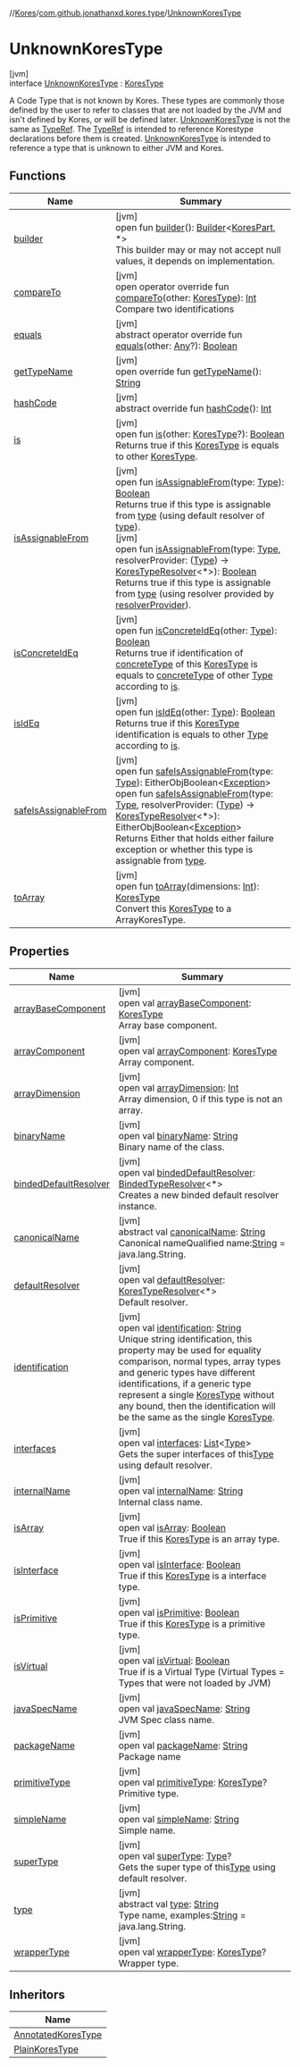 //[Kores](../../../index.md)/[com.github.jonathanxd.kores.type](../index.md)/[UnknownKoresType](index.md)

# UnknownKoresType

[jvm]\
interface [UnknownKoresType](index.md) : [KoresType](../-kores-type/index.md)

A Code Type that is not known by Kores. These types are commonly those defined by the user to refer to classes that are not loaded by the JVM and isn't defined by Kores, or will be defined later. [UnknownKoresType](index.md) is not the same as [TypeRef](../-type-ref/index.md). The [TypeRef](../-type-ref/index.md) is intended to reference Korestype declarations before them is created. [UnknownKoresType](index.md) is intended to reference a type that is unknown to either JVM and Kores.

## Functions

| Name | Summary |
|---|---|
| [builder](../../com.github.jonathanxd.kores/-kores-part/builder.md) | [jvm]<br>open fun [builder](../../com.github.jonathanxd.kores/-kores-part/builder.md)(): [Builder](../../com.github.jonathanxd.kores.builder/-builder/index.md)<[KoresPart](../../com.github.jonathanxd.kores/-kores-part/index.md), *><br>This builder may or may not accept null values, it depends on implementation. |
| [compareTo](../-kores-type/compare-to.md) | [jvm]<br>open operator override fun [compareTo](../-kores-type/compare-to.md)(other: [KoresType](../-kores-type/index.md)): [Int](https://kotlinlang.org/api/latest/jvm/stdlib/kotlin/-int/index.html)<br>Compare two identifications |
| [equals](../-kores-type/equals.md) | [jvm]<br>abstract operator override fun [equals](../-kores-type/equals.md)(other: [Any](https://kotlinlang.org/api/latest/jvm/stdlib/kotlin/-any/index.html)?): [Boolean](https://kotlinlang.org/api/latest/jvm/stdlib/kotlin/-boolean/index.html) |
| [getTypeName](../-kores-type/get-type-name.md) | [jvm]<br>open override fun [getTypeName](../-kores-type/get-type-name.md)(): [String](https://kotlinlang.org/api/latest/jvm/stdlib/kotlin/-string/index.html) |
| [hashCode](../-kores-type/hash-code.md) | [jvm]<br>abstract override fun [hashCode](../-kores-type/hash-code.md)(): [Int](https://kotlinlang.org/api/latest/jvm/stdlib/kotlin/-int/index.html) |
| [is](../-kores-type/is.md) | [jvm]<br>open fun [is](../-kores-type/is.md)(other: [KoresType](../-kores-type/index.md)?): [Boolean](https://kotlinlang.org/api/latest/jvm/stdlib/kotlin/-boolean/index.html)<br>Returns true if this [KoresType](../-kores-type/index.md) is equals to other [KoresType](../-kores-type/index.md). |
| [isAssignableFrom](../-kores-type/is-assignable-from.md) | [jvm]<br>open fun [isAssignableFrom](../-kores-type/is-assignable-from.md)(type: [Type](https://docs.oracle.com/javase/8/docs/api/java/lang/reflect/Type.html)): [Boolean](https://kotlinlang.org/api/latest/jvm/stdlib/kotlin/-boolean/index.html)<br>Returns true if this type is assignable from [type](../-kores-type/is-assignable-from.md) (using default resolver of [type](../-kores-type/is-assignable-from.md)).<br>[jvm]<br>open fun [isAssignableFrom](../-kores-type/is-assignable-from.md)(type: [Type](https://docs.oracle.com/javase/8/docs/api/java/lang/reflect/Type.html), resolverProvider: ([Type](https://docs.oracle.com/javase/8/docs/api/java/lang/reflect/Type.html)) -> [KoresTypeResolver](../-kores-type-resolver/index.md)<*>): [Boolean](https://kotlinlang.org/api/latest/jvm/stdlib/kotlin/-boolean/index.html)<br>Returns true if this type is assignable from [type](../-kores-type/is-assignable-from.md) (using resolver provided by [resolverProvider](../-kores-type/is-assignable-from.md)). |
| [isConcreteIdEq](../-kores-type/is-concrete-id-eq.md) | [jvm]<br>open fun [isConcreteIdEq](../-kores-type/is-concrete-id-eq.md)(other: [Type](https://docs.oracle.com/javase/8/docs/api/java/lang/reflect/Type.html)): [Boolean](https://kotlinlang.org/api/latest/jvm/stdlib/kotlin/-boolean/index.html)<br>Returns true if identification of [concreteType](../concrete-type.md) of this [KoresType](../-kores-type/index.md) is equals to [concreteType](../concrete-type.md) of other [Type](https://docs.oracle.com/javase/8/docs/api/java/lang/reflect/Type.html) according to [is](../-kores-type/is.md). |
| [isIdEq](../-kores-type/is-id-eq.md) | [jvm]<br>open fun [isIdEq](../-kores-type/is-id-eq.md)(other: [Type](https://docs.oracle.com/javase/8/docs/api/java/lang/reflect/Type.html)): [Boolean](https://kotlinlang.org/api/latest/jvm/stdlib/kotlin/-boolean/index.html)<br>Returns true if this [KoresType](../-kores-type/index.md) identification is equals to other [Type](https://docs.oracle.com/javase/8/docs/api/java/lang/reflect/Type.html) according to [is](../-kores-type/is.md). |
| [safeIsAssignableFrom](../-kores-type/safe-is-assignable-from.md) | [jvm]<br>open fun [safeIsAssignableFrom](../-kores-type/safe-is-assignable-from.md)(type: [Type](https://docs.oracle.com/javase/8/docs/api/java/lang/reflect/Type.html)): EitherObjBoolean<[Exception](https://kotlinlang.org/api/latest/jvm/stdlib/kotlin/-exception/index.html)><br>open fun [safeIsAssignableFrom](../-kores-type/safe-is-assignable-from.md)(type: [Type](https://docs.oracle.com/javase/8/docs/api/java/lang/reflect/Type.html), resolverProvider: ([Type](https://docs.oracle.com/javase/8/docs/api/java/lang/reflect/Type.html)) -> [KoresTypeResolver](../-kores-type-resolver/index.md)<*>): EitherObjBoolean<[Exception](https://kotlinlang.org/api/latest/jvm/stdlib/kotlin/-exception/index.html)><br>Returns Either that holds either failure exception or whether this type is assignable from [type](../-kores-type/safe-is-assignable-from.md). |
| [toArray](../-kores-type/to-array.md) | [jvm]<br>open fun [toArray](../-kores-type/to-array.md)(dimensions: [Int](https://kotlinlang.org/api/latest/jvm/stdlib/kotlin/-int/index.html)): [KoresType](../-kores-type/index.md)<br>Convert this [KoresType](../-kores-type/index.md) to a ArrayKoresType. |

## Properties

| Name | Summary |
|---|---|
| [arrayBaseComponent](index.md#-403526113%2FProperties%2F-1216412040) | [jvm]<br>open val [arrayBaseComponent](index.md#-403526113%2FProperties%2F-1216412040): [KoresType](../-kores-type/index.md)<br>Array base component. |
| [arrayComponent](index.md#-163490194%2FProperties%2F-1216412040) | [jvm]<br>open val [arrayComponent](index.md#-163490194%2FProperties%2F-1216412040): [KoresType](../-kores-type/index.md)<br>Array component. |
| [arrayDimension](index.md#431103525%2FProperties%2F-1216412040) | [jvm]<br>open val [arrayDimension](index.md#431103525%2FProperties%2F-1216412040): [Int](https://kotlinlang.org/api/latest/jvm/stdlib/kotlin/-int/index.html)<br>Array dimension, 0 if this type is not an array. |
| [binaryName](index.md#1840963174%2FProperties%2F-1216412040) | [jvm]<br>open val [binaryName](index.md#1840963174%2FProperties%2F-1216412040): [String](https://kotlinlang.org/api/latest/jvm/stdlib/kotlin/-string/index.html)<br>Binary name of the class. |
| [bindedDefaultResolver](index.md#-949681283%2FProperties%2F-1216412040) | [jvm]<br>open val [bindedDefaultResolver](index.md#-949681283%2FProperties%2F-1216412040): [BindedTypeResolver](../-binded-type-resolver/index.md)<*><br>Creates a new binded default resolver instance. |
| [canonicalName](index.md#709061513%2FProperties%2F-1216412040) | [jvm]<br>abstract val [canonicalName](index.md#709061513%2FProperties%2F-1216412040): [String](https://kotlinlang.org/api/latest/jvm/stdlib/kotlin/-string/index.html)<br>Canonical nameQualified name:[String](https://kotlinlang.org/api/latest/jvm/stdlib/kotlin/-string/index.html) = java.lang.String. |
| [defaultResolver](index.md#-945448447%2FProperties%2F-1216412040) | [jvm]<br>open val [defaultResolver](index.md#-945448447%2FProperties%2F-1216412040): [KoresTypeResolver](../-kores-type-resolver/index.md)<*><br>Default resolver. |
| [identification](index.md#649226724%2FProperties%2F-1216412040) | [jvm]<br>open val [identification](index.md#649226724%2FProperties%2F-1216412040): [String](https://kotlinlang.org/api/latest/jvm/stdlib/kotlin/-string/index.html)<br>Unique string identification, this property may be used for equality comparison, normal types, array types and generic types have different identifications, if a generic type represent a single [KoresType](../-kores-type/index.md) without any bound, then the identification will be the same as the single [KoresType](../-kores-type/index.md). |
| [interfaces](index.md#-1204836872%2FProperties%2F-1216412040) | [jvm]<br>open val [interfaces](index.md#-1204836872%2FProperties%2F-1216412040): [List](https://kotlinlang.org/api/latest/jvm/stdlib/kotlin.collections/-list/index.html)<[Type](https://docs.oracle.com/javase/8/docs/api/java/lang/reflect/Type.html)><br>Gets the super interfaces of this[Type](https://docs.oracle.com/javase/8/docs/api/java/lang/reflect/Type.html) using default resolver. |
| [internalName](index.md#1194191850%2FProperties%2F-1216412040) | [jvm]<br>open val [internalName](index.md#1194191850%2FProperties%2F-1216412040): [String](https://kotlinlang.org/api/latest/jvm/stdlib/kotlin/-string/index.html)<br>Internal class name. |
| [isArray](index.md#658378777%2FProperties%2F-1216412040) | [jvm]<br>open val [isArray](index.md#658378777%2FProperties%2F-1216412040): [Boolean](https://kotlinlang.org/api/latest/jvm/stdlib/kotlin/-boolean/index.html)<br>True if this [KoresType](../-kores-type/index.md) is an array type. |
| [isInterface](index.md#-431833415%2FProperties%2F-1216412040) | [jvm]<br>open val [isInterface](index.md#-431833415%2FProperties%2F-1216412040): [Boolean](https://kotlinlang.org/api/latest/jvm/stdlib/kotlin/-boolean/index.html)<br>True if this [KoresType](../-kores-type/index.md) is a interface type. |
| [isPrimitive](index.md#1519156939%2FProperties%2F-1216412040) | [jvm]<br>open val [isPrimitive](index.md#1519156939%2FProperties%2F-1216412040): [Boolean](https://kotlinlang.org/api/latest/jvm/stdlib/kotlin/-boolean/index.html)<br>True if this [KoresType](../-kores-type/index.md) is a primitive type. |
| [isVirtual](index.md#-1540694425%2FProperties%2F-1216412040) | [jvm]<br>open val [isVirtual](index.md#-1540694425%2FProperties%2F-1216412040): [Boolean](https://kotlinlang.org/api/latest/jvm/stdlib/kotlin/-boolean/index.html)<br>True if is a Virtual Type (Virtual Types = Types that were not loaded by JVM) |
| [javaSpecName](index.md#1839474090%2FProperties%2F-1216412040) | [jvm]<br>open val [javaSpecName](index.md#1839474090%2FProperties%2F-1216412040): [String](https://kotlinlang.org/api/latest/jvm/stdlib/kotlin/-string/index.html)<br>JVM Spec class name. |
| [packageName](index.md#-141042633%2FProperties%2F-1216412040) | [jvm]<br>open val [packageName](index.md#-141042633%2FProperties%2F-1216412040): [String](https://kotlinlang.org/api/latest/jvm/stdlib/kotlin/-string/index.html)<br>Package name |
| [primitiveType](index.md#-1472230745%2FProperties%2F-1216412040) | [jvm]<br>open val [primitiveType](index.md#-1472230745%2FProperties%2F-1216412040): [KoresType](../-kores-type/index.md)?<br>Primitive type. |
| [simpleName](index.md#875135573%2FProperties%2F-1216412040) | [jvm]<br>open val [simpleName](index.md#875135573%2FProperties%2F-1216412040): [String](https://kotlinlang.org/api/latest/jvm/stdlib/kotlin/-string/index.html)<br>Simple name. |
| [superType](index.md#1819385363%2FProperties%2F-1216412040) | [jvm]<br>open val [superType](index.md#1819385363%2FProperties%2F-1216412040): [Type](https://docs.oracle.com/javase/8/docs/api/java/lang/reflect/Type.html)?<br>Gets the super type of this[Type](https://docs.oracle.com/javase/8/docs/api/java/lang/reflect/Type.html) using default resolver. |
| [type](index.md#-1653149480%2FProperties%2F-1216412040) | [jvm]<br>abstract val [type](index.md#-1653149480%2FProperties%2F-1216412040): [String](https://kotlinlang.org/api/latest/jvm/stdlib/kotlin/-string/index.html)<br>Type name, examples:[String](https://kotlinlang.org/api/latest/jvm/stdlib/kotlin/-string/index.html) = java.lang.String. |
| [wrapperType](index.md#98593083%2FProperties%2F-1216412040) | [jvm]<br>open val [wrapperType](index.md#98593083%2FProperties%2F-1216412040): [KoresType](../-kores-type/index.md)?<br>Wrapper type. |

## Inheritors

| Name |
|---|
| [AnnotatedKoresType](../-annotated-kores-type/-simple-annotated-unknown-kores-type/index.md) |
| [PlainKoresType](../-plain-kores-type/index.md) |
